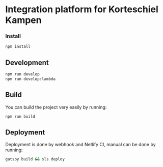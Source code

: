 # Integration platform for Korteschiel Kampen

### Install
```sh
npm install
```


## Development
```sh
npm run develop
npm run develop:lambda
```

## Build
You can build the project very easily by running:

```sh
npm run build
```

## Deployment

Deployment is done by webhook and Netlify CI, manual can be done by running:

```sh
gatsby build && sls deploy
```
